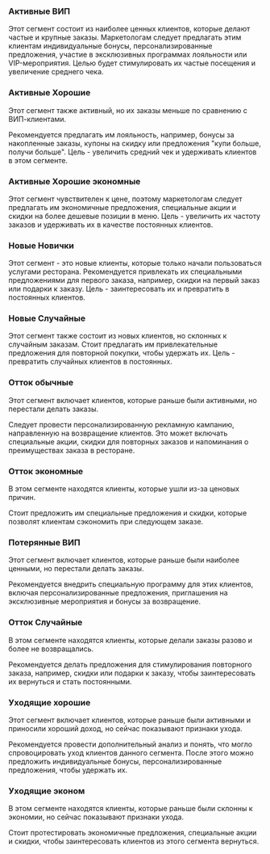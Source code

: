 
### Активные ВИП

Этот сегмент состоит из наиболее ценных клиентов, которые делают частые и крупные заказы. Маркетологам следует предлагать этим клиентам индивидуальные бонусы, персонализированные предложения, участие в эксклюзивных программах лояльности или VIP-мероприятия. Целью будет стимулировать их частые посещения и увеличение среднего чека.

### Активные Хорошие

Этот сегмент также активный, но их заказы меньше по сравнению с ВИП-клиентами.

Рекомендуется предлагать им лояльность, например, бонусы за накопленные заказы, купоны на скидку или предложения "купи больше, получи больше". Цель - увеличить средний чек и удерживать клиентов в этом сегменте.

### Активные Хорошие экономные

Этот сегмент чувствителен к цене, поэтому маркетологам следует предлагать им экономичные предложения, специальные акции и скидки на более дешевые позиции в меню. Цель - увеличить их частоту заказов и удерживать их в качестве постоянных клиентов.

### Новые Новички

Этот сегмент - это новые клиенты, которые только начали пользоваться услугами ресторана. Рекомендуется привлекать их специальными предложениями для первого заказа, например, скидки на первый заказ или подарки к заказу. Цель - заинтересовать их и превратить в постоянных клиентов.

### Новые Случайные

Этот сегмент также состоит из новых клиентов, но склонных к случайным заказам. Стоит предлагать им привлекательные предложения для повторной покупки, чтобы удержать их. Цель - превратить случайных клиентов в постоянных.

### Отток обычные

Этот сегмент включает клиентов, которые раньше были активными, но перестали делать заказы.

Следует провести персонализированную рекламную кампанию, направленную на возвращение клиентов. Это может включать специальные акции, скидки для повторных заказов и напоминания о преимуществах заказа в ресторане.

### Отток экономные

В этом сегменте находятся клиенты, которые ушли из-за ценовых причин.

Стоит предложить им специальные предложения и скидки, которые позволят клиентам сэкономить при следующем заказе.

### Потерянные ВИП

Этот сегмент включает клиентов, которые раньше были наиболее ценными, но перестали делать заказы.

Рекомендуется внедрить специальную программу для этих клиентов, включая персонализированные предложения, приглашения на эксклюзивные мероприятия и бонусы за возвращение.

### Отток Случайные

В этом сегменте находятся клиенты, которые делали заказы разово и более не возвращались.

Рекомендуется делать предложения для стимулирования повторного заказа, например, скидки или подарки к заказу, чтобы заинтересовать их вернуться и стать постоянными.

### Уходящие хорошие

Этот сегмент включает клиентов, которые раньше были активными и приносили хороший доход, но сейчас показывают признаки ухода.

Рекомендуется провести дополнительный анализ и понять, что могло спровоцировать уход клиентов данного сегмента. После этого можно предложить индивидуальные бонусы, персонализированные предложения, чтобы удержать их.

### Уходящие эконом

В этом сегменте находятся клиенты, которые раньше были склонны к экономии, но сейчас показывают признаки ухода.

Стоит протестировать экономичные предложения, специальные акции и скидки, чтобы заинтересовать клиентов из этого сегмента вернуться.